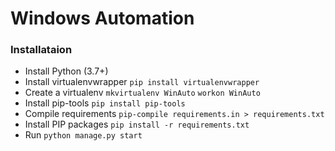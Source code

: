 # Windows Automation
### Installataion
- Install Python (3.7+)
- Install virtualenvwrapper
`pip install virtualenvwrapper`
- Create a virtualenv
`mkvirtualenv WinAuto`
`workon WinAuto`
- Install pip-tools
`pip install pip-tools`
- Compile requirements
`pip-compile requirements.in > requirements.txt`
- Install PIP packages
`pip install -r requirements.txt`
- Run
`python manage.py start`

